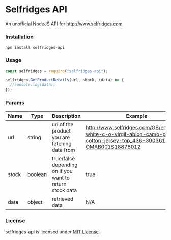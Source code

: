 # Selfridges API
An unofficial NodeJS API for http://www.selfridges.com

### Installation
`npm install selfridges-api`

### Usage
```js
const selfridges = require("selfridges-api");

selfridges.GetProductDetails(url, stock, (data) => {
  //console.log(data);
});
```

### Params
Name | Type | Description | Example
------------ | ------------- | ------------- | -------------
url | string | url of the product you are fetching data from | http://www.selfridges.com/GB/en/cat/off-white-c-o-virgil-abloh-camo-print-cotton-jersey-top_436-3003613-OMAB001S18878012
stock | boolean | true/false depending on if you want to return stock data | true
data | object | retrieved data | N/A

### License
selfridges-api is licensed under [MIT License](https://github.com/cxllum-xyz/selfridges-api/blob/master/LICENSE).
